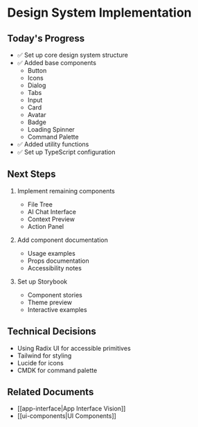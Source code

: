 # Design System Implementation

## Today's Progress
- ✅ Set up core design system structure
- ✅ Added base components
  - Button
  - Icons
  - Dialog
  - Tabs
  - Input
  - Card
  - Avatar
  - Badge
  - Loading Spinner
  - Command Palette
- ✅ Added utility functions
- ✅ Set up TypeScript configuration

## Next Steps
1. Implement remaining components
   - File Tree
   - AI Chat Interface
   - Context Preview
   - Action Panel

2. Add component documentation
   - Usage examples
   - Props documentation
   - Accessibility notes

3. Set up Storybook
   - Component stories
   - Theme preview
   - Interactive examples

## Technical Decisions
- Using Radix UI for accessible primitives
- Tailwind for styling
- Lucide for icons
- CMDK for command palette

## Related Documents
- [[app-interface|App Interface Vision]]
- [[ui-components|UI Components]] 